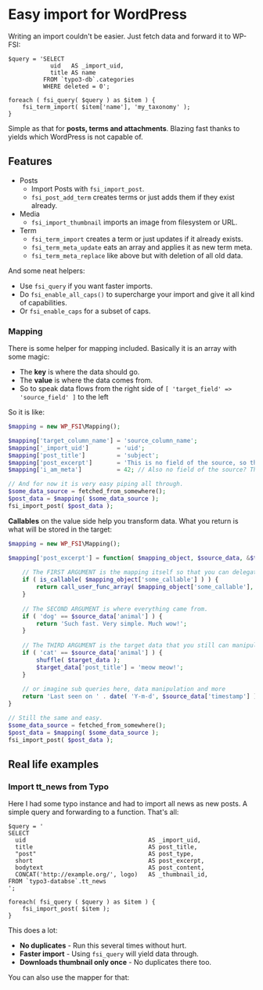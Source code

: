 # Easy import for WordPress

Writing an import couldn't be easier.
Just fetch data and forward it to WP-FSI:

    $query = 'SELECT
                uid   AS _import_uid,
                title AS name
              FROM `typo3-db`.categories
              WHERE deleted = 0';
    
    foreach ( fsi_query( $query ) as $item ) {
        fsi_term_import( $item['name'], 'my_taxonomy' );
    }

Simple as that for **posts, terms and attachments**.
Blazing fast thanks to yields which WordPress is not capable of.


## Features

- Posts
  - Import Posts with `fsi_import_post`.
  - `fsi_post_add_term` creates terms or just adds them if they exist already.
- Media
  - `fsi_import_thumbnail` imports an image from filesystem or URL.
- Term
  - `fsi_term_import` creates a term or just updates if it already exists.
  - `fsi_term_meta_update` eats an array and applies it as new term meta.
  - `fsi_term_meta_replace` like above but with deletion of all old data.

And some neat helpers:

- Use `fsi_query` if you want faster imports.
- Do `fsi_enable_all_caps()` to supercharge your import
  and give it all kind of capabilities.
- Or `fsi_enable_caps` for a subset of caps.

### Mapping

There is some helper for mapping included. Basically it is an array with some magic:

- The **key** is where the data should go.
- The **value** is where the data comes from.
- So to speak data flows from the right side of `[ 'target_field' => 'source_field' ]` to the left

So it is like:

```php
$mapping = new WP_FSI\Mapping();

$mapping['target_column_name'] = 'source_column_name';
$mapping['_import_uid']        = 'uid';
$mapping['post_title']         = 'subject';
$mapping['post_excerpt']       = 'This is no field of the source, so the string / value will be stored.';
$mapping['i_am_meta']          = 42; // Also no field of the source? Then all those meta_fields " will have the value 42.

// And for now it is very easy piping all through.
$some_data_source = fetched_from_somewhere();
$post_data = $mapping( $some_data_source );
fsi_import_post( $post_data );
```

**Callables** on the value side help you transform data.
What you return is what will be stored in the target:

```php
$mapping = new WP_FSI\Mapping();

$mapping['post_excerpt'] = function( $mapping_object, $source_data, &$target_data ) {
   
    // The FIRST ARGUMENT is the mapping itself so that you can delegate.
    if ( is_callable( $mapping_object['some_callable'] ) ) {
        return call_user_func_array( $mapping_object['some_callable'], func_get_args() );
    }
    
    // The SECOND ARGUMENT is where everything came from.
    if ( 'dog' == $source_data['animal'] ) {
        return 'Such fast. Very simple. Much wow!';
    }
    
    // The THIRD ARGUMENT is the target data that you still can manipulate.
    if ( 'cat' == $source_data['animal'] ) {
        shuffle( $target_data );
        $target_data['post_title'] = 'meow meow!';
    }
    
    // or imagine sub queries here, data manipulation and more
    return 'Last seen on ' . date( 'Y-m-d', $source_data['timestamp'] );
}

// Still the same and easy.
$some_data_source = fetched_from_somewhere();
$post_data = $mapping( $some_data_source );
fsi_import_post( $post_data );
```

## Real life examples

### Import tt_news from Typo

Here I had some typo instance and had to import all news as new posts.
A simple query and forwarding to a function.
That's all:

    $query = '
    SELECT
      uid									AS _import_uid,
      title                                 AS post_title,
      "post"                                AS post_type,
      short									AS post_excerpt,
      bodytext							    AS post_content,
      CONCAT('http://example.org/', logo)   AS _thumbnail_id,
    FROM `typo3-databse`.tt_news
    ';
    
    foreach( fsi_query ( $query ) as $item ) {
        fsi_import_post( $item );
    }

This does a lot:

- **No duplicates** - Run this several times without hurt.
- **Faster import** - Using `fsi_query` will yield data through.
- **Downloads thumbnail only once** - No duplicates there too.

You can also use the mapper for that:
